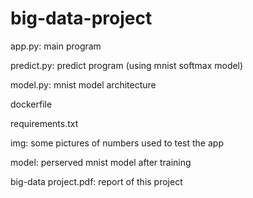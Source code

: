 # big-data-project

app.py: main program

predict.py: predict program (using mnist softmax model)

model.py: mnist model architecture

dockerfile

requirements.txt

img: some pictures of numbers used to test the app

model: perserved mnist model after training

big-data project.pdf: report of this project
